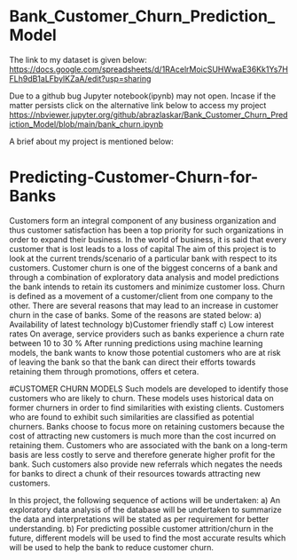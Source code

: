 # Bank_Customer_Churn_Prediction_Model
The link to my dataset is given below:
https://docs.google.com/spreadsheets/d/1RAcelrMoicSUHWwaE36Kk1Ys7HFLh9dB1aLFbylKZaA/edit?usp=sharing

Due to a github bug Jupyter notebook(ipynb) may not open. Incase if the matter persists click on the alternative link below to access my project
https://nbviewer.jupyter.org/github/abrazlaskar/Bank_Customer_Churn_Prediction_Model/blob/main/bank_churn.ipynb

A brief about my project is mentioned below:

# Predicting-Customer-Churn-for-Banks
Customers form an integral component of any business organization and thus customer satisfaction has been  a top priority for such organizations in order to expand their business.
In the world of business, it is said that every  customer that is lost leads to a loss of capital The aim of this project is to look at the current trends/scenario of a particular bank with respect to its customers. Customer churn is one of the biggest concerns of a bank and through a combination of exploratory data analysis and model predictions the bank intends to retain its customers and minimize customer loss.
Churn is defined as a movement of a customer/client from one company to the other. There are several reasons that may lead to an increase in customer churn in the case of banks. Some of the reasons are stated below: 
a) Availability of latest technology   b)Customer friendly staff c) Low interest rates
On average, service providers such as banks experience a churn rate between 10 to 30 % 
After running predictions using machine learning models, the bank wants to know those potential customers who are at risk of leaving the bank so that the bank can direct their efforts towards retaining them through promotions, offers et cetera.


#CUSTOMER CHURN MODELS
Such models are developed to identify those customers who are likely to churn. These models uses historical data on former churners in order to find similarities with existing clients. Customers who are found to exhibit such similarities are classified as potential churners.
Banks choose to focus more on retaining customers because the cost of attracting new customers is much more than the cost incurred on retaining them. Customers who are associated with the bank on a long-term basis are less costly to serve and therefore generate higher profit for the bank. Such customers also provide new referrals which negates the needs for banks to direct a chunk of their resources towards attracting new customers.

In this project, the following sequence of actions will be undertaken:
a) An exploratory data analysis of the database will be undertaken to summarize the data and interpretations will be stated as per requirement for better understanding.
b) For predicting possible customer attrition/churn in the future, different models will be used to find the most accurate results which will be used to help the bank to reduce customer churn.
